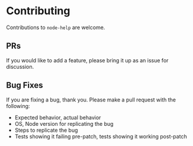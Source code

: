 # Contributing

Contributions to `node-help` are welcome. 

## PRs
If you would like to add a feature, please bring it up as an issue for discussion. 

## Bug Fixes
If you are fixing a bug, thank you. Please make a pull request with the following:

+ Expected behavior, actual behavior
+ OS, Node version for replicating the bug
+ Steps to replicate the bug
+ Tests showing it failing pre-patch, tests showing it working post-patch
